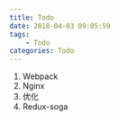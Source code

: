 ```yaml
---
title: Todo
date: 2018-04-03 09:05:59
tags:
    - Todo
categories: Todo
---
```


1. Webpack
2. Nginx
3. 优化
4. Redux-soga